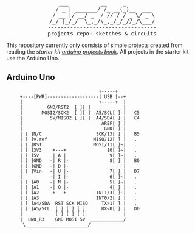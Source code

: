 <div align="center">

<pre>
   ___          __     _         
  / _ | _______/ /_ __(_)__  ___ 
 / __ |/ __/ _  / // / / _ \/ _ \
/_/ |_/_/  \_,_/\_,_/_/_//_/\___/
----------------------------------
projects repo: sketches & circuits
</pre>

</div>

This repository currently only consists of simple projects created from reading the _starter kit [arduino projects book](https://www.goodreads.com/book/show/17935843-arduino-projects-book)_. All projects in the starter kit use the Arduino Uno.

## Arduino Uno

```
                                  +-----+
     +----[PWR]-------------------| USB |--+
     |                            +-----+  |
     |         GND/RST2  [ ][ ]            |
     |       MOSI2/SCK2  [ ][ ]  A5/SCL[ ] |   C5
     |          5V/MISO2 [ ][ ]  A4/SDA[ ] |   C4
     |                             AREF[ ] |
     |                              GND[ ] |
     | [ ]N/C                    SCK/13[ ] |   B5
     | [ ]v.ref                 MISO/12[ ] |   .
     | [ ]RST                   MOSI/11[ ]~|   .
     | [ ]3V3    +---+               10[ ]~|   .
     | [ ]5v     | A |                9[ ]~|   .
     | [ ]GND   -| R |-               8[ ] |   B0
     | [ ]GND   -| D |-                    |
     | [ ]Vin   -| U |-               7[ ] |   D7
     |          -| I |-               6[ ]~|   .
     | [ ]A0    -| N |-               5[ ]~|   .
     | [ ]A1    -| O |-               4[ ] |   .
     | [ ]A2     +---+           INT1/3[ ]~|   .
     | [ ]A3                     INT0/2[ ] |   .
     | [ ]A4/SDA  RST SCK MISO     TX>1[ ] |   .
     | [ ]A5/SCL  [ ] [ ] [ ]      RX<0[ ] |   D0
     |            [ ] [ ] [ ]              |
     |  UNO_R3    GND MOSI 5V  ____________/
      \_______________________/
```
